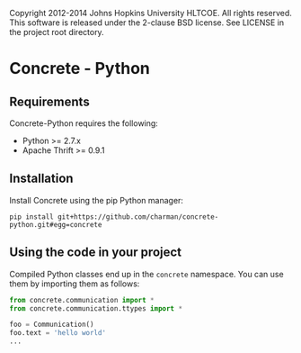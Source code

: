 Copyright 2012-2014 Johns Hopkins University HLTCOE. All rights
reserved.  This software is released under the 2-clause BSD license.
See LICENSE in the project root directory.

Concrete - Python
========

Requirements
------------

Concrete-Python requires the following:
* Python >= 2.7.x
* Apache Thrift >= 0.9.1

Installation
------------

Install Concrete using the pip Python manager:

    pip install git+https://github.com/charman/concrete-python.git#egg=concrete


Using the code in your project
------------------------------

Compiled Python classes end up in the `concrete` namespace. You can
use them by importing them as follows:

```python
from concrete.communication import *
from concrete.communication.ttypes import *

foo = Communication()
foo.text = 'hello world'
...
```
